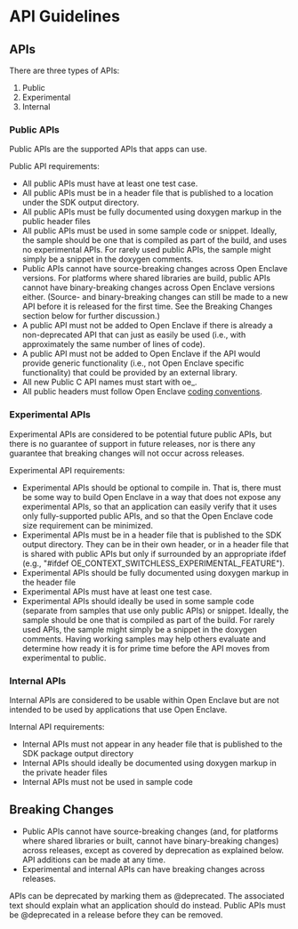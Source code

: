 # API Guidelines

## APIs

There are three types of APIs: 

1. Public
2. Experimental
3. Internal

### Public APIs

Public APIs are the supported APIs that apps can use. 

Public API requirements: 

* All public APIs must have at least one test case.
* All public APIs must be in a header file that is published to a location under the SDK output directory.
* All public APIs must be fully documented using doxygen markup in the public header files
* All public APIs must be used in some sample code or snippet. Ideally, the sample
  should be one that is compiled as part of the build, and uses no experimental APIs. For rarely 
  used public APIs, the sample might simply be a snippet in the doxygen comments.
* Public APIs cannot have source-breaking changes across Open Enclave versions. For platforms 
  where shared libraries are build, public APIs cannot have binary-breaking changes across 
  Open Enclave versions either. (Source- and binary-breaking changes can still be made to a new 
  API before it is released for the first time.  See the Breaking Changes section below for further discussion.)
* A public API must not be added to Open Enclave if there is already a non-deprecated API that can just 
  as easily be used (i.e., with approximately the same number of lines of code).
* A public API must not be added to Open Enclave if the API would provide generic functionality
  (i.e., not Open Enclave specific functionality) that could be provided by an external library.
* All new Public C API names must start with oe_.
* All public headers must follow Open Enclave [coding conventions](DevelopmentGuide.md).

### Experimental APIs

Experimental APIs are considered to be potential future public APIs, but there is no guarantee 
of support in future releases, nor is there any guarantee that breaking changes will not occur 
across releases. 

Experimental API requirements: 

* Experimental APIs should be optional to compile in. That is, there must be some way to build
  Open Enclave in a way that does not expose any experimental APIs, so that an application
  can easily verify that it uses only fully-supported public APIs, and so that the Open Enclave
  code size requirement can be minimized.
* Experimental APIs must be in a header file that is published to the SDK output directory. They
  can be in their own header, or in a header file that is shared with public APIs but only
  if surrounded by an appropriate ifdef (e.g., "#ifdef OE_CONTEXT_SWITCHLESS_EXPERIMENTAL_FEATURE").
* Experimental APIs should be fully documented using doxygen markup in the header file
* Experimental APIs must have at least one test case.
* Experimental APIs should ideally be used in some sample code (separate from samples that
  use only public APIs) or snippet. Ideally, the sample should be one that is compiled as part
  of the build. For rarely used APIs, the sample might simply be a snippet in the doxygen
  comments. Having working samples may help others evaluate and determine how ready it is for
  prime time before the API moves from experimental to public.

### Internal APIs

Internal APIs are considered to be usable within Open Enclave but are not intended to be
used by applications that use Open Enclave. 

Internal API requirements: 

* Internal APIs must not appear in any header file that is published to the SDK package output directory
* Internal APIs should ideally be documented using doxygen markup in the private header files
* Internal APIs must not be used in sample code

## Breaking Changes

* Public APIs cannot have source-breaking changes (and, for platforms where shared libraries or built,
  cannot have binary-breaking changes) across releases, except as covered by deprecation as explained
  below. API additions can be made at any time.
* Experimental and internal APIs can have breaking changes across releases.

APIs can be deprecated by marking them as @deprecated. The associated text should explain what
an application should do instead. Public APIs must be @deprecated in a release before they can be
removed.
